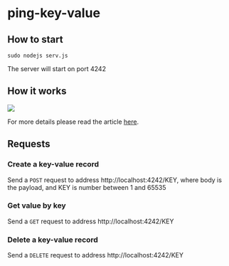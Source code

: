 # ping-key-value

## How to start

`sudo nodejs serv.js`

The server will start on port 4242

## How it works

![](https://habrastorage.org/webt/qk/8z/oa/qk8zoafoqwdm8qscadqjd2f_xwk.gif)

For more details please read the article [here](https://habr.com/ru/articles/762390/).

## Requests

### Create a key-value record

Send a `POST` request to address http://localhost:4242/KEY, where body is the payload, and KEY is number between 1 and 65535 

### Get value by key

Send a `GET` request to address http://localhost:4242/KEY

### Delete a key-value record

Send a `DELETE` request to address http://localhost:4242/KEY